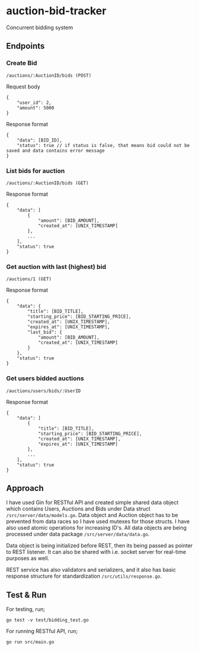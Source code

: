 # auction-bid-tracker
Concurrent bidding system

## Endpoints

### Create Bid
`/auctions/:AuctionID/bids (POST)`

Request body
```
{
	"user_id": 2,
	"amount": 5000
}
```

Response format
```
{
    "data": [BID_ID],
    "status": true // if status is false, that means bid could not be saved and data contains error message
}
```

### List bids for auction
`/auctions/:AuctionID/bids (GET)`

Response format
```
{
    "data": [
        {
            "amount": [BID_AMOUNT],
            "created_at": [UNIX_TIMESTAMP]
        },
        ...
    ],
    "status": true
}
```

### Get auction with last (highest) bid
`/auctions/1 (GET)`

Response format
```
{
    "data": {
        "title": [BID_TITLE],
        "starting_price": [BID_STARTING_PRICE],
        "created_at": [UNIX_TIMESTAMP],
        "expires_at": [UNIX_TIMESTAMP],
        "last_bid": {
            "amount": [BID_AMOUNT],
            "created_at": [UNIX_TIMESTAMP]
        }
    },
    "status": true
}
```

### Get users bidded auctions
`/auctions/users/bids/:UserID`

Response format
```
{
    "data": [
        {
            "title": [BID_TITLE],
            "starting_price": [BID_STARTING_PRICE],
            "created_at": [UNIX_TIMESTAMP],
            "expires_at": [UNIX_TIMESTAMP]
        },
        ...
    ],
    "status": true
}
```

## Approach

I have used Gin for RESTful API and created simple shared data object which contains Users, Auctions and Bids under Data struct `/src/server/data/models.go`. Data object and Auction object has to be prevented from data races so I have used mutexes for those structs. I have also used atomic operations for increasing ID's. All data objects are being processed under data package `/src/server/data/data.go`.

Data object is being initialized before REST, then its being passed as pointer to REST listener. It can also be shared with i.e. socket server for real-time purposes as well.

REST service has also validators and serializers, and it also has basic response structure for standardization `/src/utils/response.go`.

## Test & Run

For testing, run;

`go test -v test/bidding_test.go`

For running RESTful API, run;

`go run src/main.go`